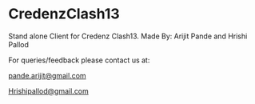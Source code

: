 CredenzClash13
==============

Stand alone Client for Credenz Clash13. Made By: Arijit Pande and Hrishi Pallod


For queries/feedback please contact us at:

pande.arijit@gmail.com

Hrishipallod@gmail.com
